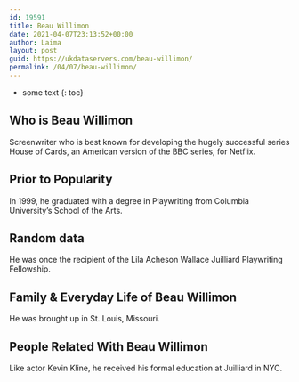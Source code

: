 ```yaml
---
id: 19591
title: Beau Willimon
date: 2021-04-07T23:13:52+00:00
author: Laima
layout: post
guid: https://ukdataservers.com/beau-willimon/
permalink: /04/07/beau-willimon/
---
```


* some text
{: toc}


## Who is Beau Willimon
                  
                  
                  
Screenwriter who is best known for developing the hugely successful series House of Cards, an American version of the BBC series, for Netflix.
                  
              
            
              
            
                
                
                
## Prior to Popularity
                  
                  
                  
In 1999, he graduated with a degree in Playwriting from Columbia University&#8217;s School of the Arts.
                  
              
            
              
            
                
                
                
## Random data
                  
                  
                  
He was once the recipient of the Lila Acheson Wallace Juilliard Playwriting Fellowship.
                  
              
            
              
            
                
                
                
## Family & Everyday Life of Beau Willimon
                  
                  
                  
He was brought up in St. Louis, Missouri.
                  
              
            
              
            
                
                
                
## People Related With Beau Willimon
                  
                  
                  
Like actor Kevin Kline, he received his formal education at Juilliard in NYC.
                  
              
            
              
            
                
              
            
              
              
            
            
              
            
          
          
          